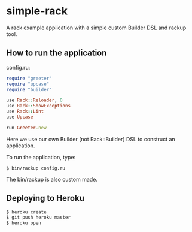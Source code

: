 # simple-rack

A rack example application with a simple custom Builder DSL and rackup tool.

## How to run the application

config.ru:

```ruby
require "greeter"
require "upcase"
require "builder"

use Rack::Reloader, 0
use Rack::ShowExceptions
use Rack::Lint
use Upcase

run Greeter.new
```

Here we use our own Builder (not Rack::Builder) DSL to construct an application. 

To run the application, type:

```
$ bin/rackup config.ru
```

The bin/rackup is also custom made.

## Deploying to Heroku

```sh
$ heroku create
$ git push heroku master
$ heroku open
```